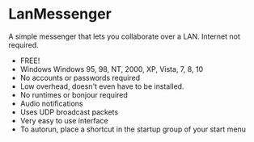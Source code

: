 # LanMessenger
A simple messenger that lets you collaborate over a LAN.  Internet not required.

- FREE!
- Windows Windows 95, 98, NT, 2000, XP, Vista, 7, 8, 10
- No accounts or passwords required
- Low overhead, doesn't even have to be installed.
- No runtimes or bonjour required
- Audio notifications
- Uses UDP broadcast packets
- Very easy to use interface
- To autorun, place a shortcut in the startup group of your start menu
